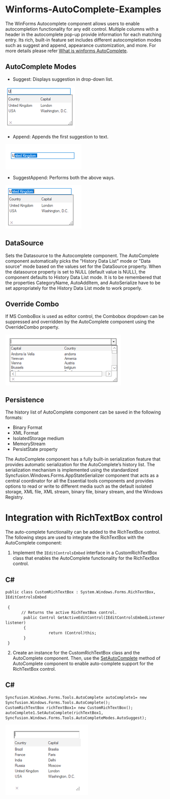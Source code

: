 # Winforms-AutoComplete-Examples
The WinForms Autocomplete component allows users to enable autocompletion functionality for any edit control. Multiple columns with a header in the autocomplete pop-up provide information for each matching entry. Its rich, built-in feature set includes different autocompletion modes such as suggest and append, appearance customization, and more. For more details please refer [What is winforms AutoComplete](https://www.syncfusion.com/kb/1086/what-is-the-autocomplete-control).

## AutoComplete Modes
* Suggest: Displays suggestion in drop-down list.

![Autocomplete Suggest](AutoComplete-Images/autocomplete_autosuggest.png)

* Append: Appends the first suggestion to text.

![Autocomplete Append](AutoComplete-Images/autocomplete_autoappend.png)

* SuggestAppend: Performs both the above ways.

![AutoComplete Suggest Append](AutoComplete-Images/autocomplete_both.png)

## DataSource
Sets the Datasource to the Autocomplete component. The AutoComplete component automatically picks the "History Data List" mode or "Data source" mode based on the values set for the DataSource property. When the datasource property is set to NULL (default value is NULL), the component defaults to History Data List mode. It is to be remembered that the properties CategoryName, AutoAddItem, and AutoSerialize have to be set appropriately for the History Data List mode to work properly.

## Override Combo
If MS ComboBox is used as editor control, the Combobox dropdown can be suppressed and overridden by the AutoComplete component using the OverrideCombo property.

![AutoComplete OverrideCombo](AutoComplete-Images/autocomplete_overridecombo.png)

## Persistence
The history list of AutoComplete component can be saved in the following formats:

* Binary Format
* XML Format
* IsolatedStorage medium
* MemoryStream
* PersistState property

The AutoComplete component has a fully built-in serialization feature that provides automatic serialization for the AutoComplete’s history list. The serialization mechanism is implemented using the standardized Syncfusion.Windows.Forms.AppStateSerializer component that acts as a central coordinator for all the Essential tools components and provides options to read or write to different media such as the default isolated storage, XML file, XML stream, binary file, binary stream, and the Windows Registry.
 
# Integration with RichTextBox control

The auto-complete functionality can be added to the RichTextBox control. The following steps are used to integrate the RichTextBox with the AutoComplete component:

1. Implement the `IEditControlsEmbed` interface in a CustomRichTextBox class that enables the AutoComplete functionality for the RichTextBox control.

## C#

    public class CustomRichTextBox : System.Windows.Forms.RichTextBox, IEditControlsEmbed

     {
           // Returns the active RichTextBox control.
            public Control GetActiveEditControl(IEditControlsEmbedListener listener)
            {
                       return (Control)this;
            }
     }

2. Create an instance for the CustomRichTextBox class and the AutoComplete component. Then, use the [SetAutoComplete](https://help.syncfusion.com/cr/windowsforms/Syncfusion.Windows.Forms.Tools.AutoComplete.html#Syncfusion_Windows_Forms_Tools_AutoComplete_SetAutoComplete_System_Windows_Forms_Control_Syncfusion_Windows_Forms_Tools_AutoCompleteModes_) method of AutoComplete component to enable auto-complete support for the RichTextBox control.

## C#

    Syncfusion.Windows.Forms.Tools.AutoComplete autoComplete1= new Syncfusion.Windows.Forms.Tools.AutoComplete();
    CustomRichTextBox richTextBox1= new CustomRichTextBox();    
    autoComplete1.SetAutoComplete(richTextBox1, Syncfusion.Windows.Forms.Tools.AutoCompleteModes.AutoSuggest);

![RichTextBox Integration](Autocomplete-Images/autocomplete_richtextbox.png)